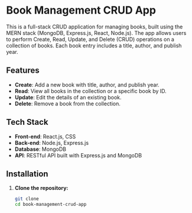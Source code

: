 # Book Management CRUD App

This is a full-stack CRUD application for managing books, built using the MERN stack (MongoDB, Express.js, React, Node.js). The app allows users to perform Create, Read, Update, and Delete (CRUD) operations on a collection of books. Each book entry includes a title, author, and publish year.

## Features

- **Create**: Add a new book with title, author, and publish year.
- **Read**: View all books in the collection or a specific book by ID.
- **Update**: Edit the details of an existing book.
- **Delete**: Remove a book from the collection.

## Tech Stack

- **Front-end**:   React.js, CSS
- **Back-end**: Node.js, Express.js
- **Database**: MongoDB
- **API**: RESTful API built with Express.js and MongoDB

## Installation

1. **Clone the repository:**

   ```bash
   git clone 
   cd book-management-crud-app
